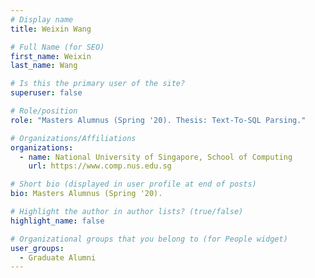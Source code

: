 ```yaml
---
# Display name
title: Weixin Wang

# Full Name (for SEO) 
first_name: Weixin
last_name: Wang

# Is this the primary user of the site?
superuser: false

# Role/position
role: "Masters Alumnus (Spring '20). Thesis: Text-To-SQL Parsing."

# Organizations/Affiliations
organizations:
  - name: National University of Singapore, School of Computing
    url: https://www.comp.nus.edu.sg

# Short bio (displayed in user profile at end of posts)
bio: Masters Alumnus (Spring '20). 

# Highlight the author in author lists? (true/false)
highlight_name: false

# Organizational groups that you belong to (for People widget)
user_groups:
  - Graduate Alumni
---
```

